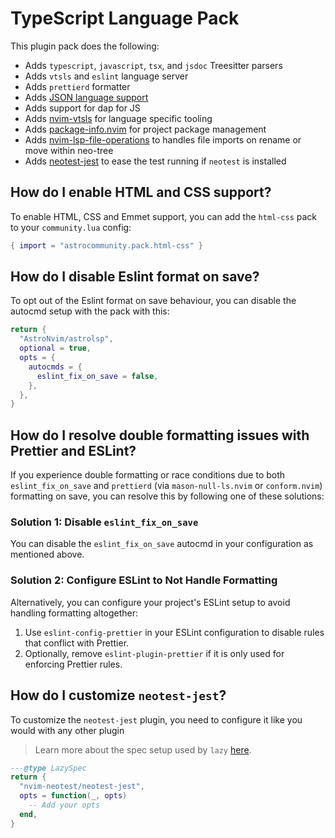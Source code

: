 # TypeScript Language Pack

This plugin pack does the following:

- Adds `typescript`, `javascript`, `tsx`, and `jsdoc` Treesitter parsers
- Adds `vtsls` and `eslint` language server
- Adds `prettierd` formatter
- Adds [JSON language support](../json)
- Adds support for dap for JS
- Adds [nvim-vtsls](https://github.com/yioneko/nvim-vtsls) for language specific tooling
- Adds [package-info.nvim](https://github.com/vuki656/package-info.nvim) for project package management
- Adds [nvim-lsp-file-operations](https://github.com/antosha417/nvim-lsp-file-operations) to handles file imports on rename or move within neo-tree
- Adds [neotest-jest](https://github.com/nvim-neotest/neotest-jest) to ease the test running if `neotest` is installed

## How do I enable HTML and CSS support?

To enable HTML, CSS and Emmet support, you can add the `html-css` pack to your `community.lua` config:

```lua
{ import = "astrocommunity.pack.html-css" }
```

## How do I disable Eslint format on save?

To opt out of the Eslint format on save behaviour, you can disable the autocmd setup with the pack with this:

```lua
return {
  "AstroNvim/astrolsp",
  optional = true,
  opts = {
    autocmds = {
      eslint_fix_on_save = false,
    },
  },
}
```

## How do I resolve double formatting issues with Prettier and ESLint?

If you experience double formatting or race conditions due to both `eslint_fix_on_save` and `prettierd` (via `mason-null-ls.nvim` or `conform.nvim`) formatting on save, you can resolve this by following one of these solutions:

### Solution 1: Disable `eslint_fix_on_save`
You can disable the `eslint_fix_on_save` autocmd in your configuration as mentioned above.

### Solution 2: Configure ESLint to Not Handle Formatting
Alternatively, you can configure your project's ESLint setup to avoid handling formatting altogether:
1. Use `eslint-config-prettier` in your ESLint configuration to disable rules that conflict with Prettier.
2. Optionally, remove `eslint-plugin-prettier` if it is only used for enforcing Prettier rules.

## How do I customize `neotest-jest`?

To customize the `neotest-jest` plugin, you need to configure it like you would with any other plugin

> Learn more about the spec setup used by `lazy` [here](https://lazy.folke.io/spec#spec-setup).

```lua
---@type LazySpec
return {
  "nvim-neotest/neotest-jest",
  opts = function(_, opts)
    -- Add your opts
  end,
}
```
